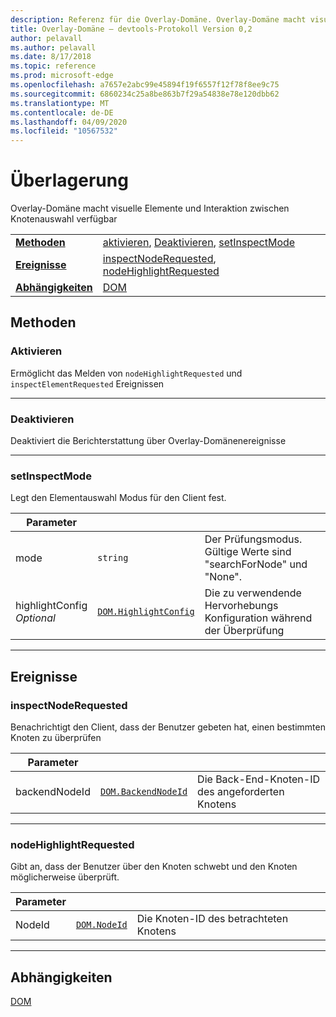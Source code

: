 ```yaml
---
description: Referenz für die Overlay-Domäne. Overlay-Domäne macht visuelle Elemente und Interaktion zwischen Knotenauswahl verfügbar
title: Overlay-Domäne – devtools-Protokoll Version 0,2
author: pelavall
ms.author: pelavall
ms.date: 8/17/2018
ms.topic: reference
ms.prod: microsoft-edge
ms.openlocfilehash: a7657e2abc99e45894f19f6557f12f78f8ee9c75
ms.sourcegitcommit: 6860234c25a8be863b7f29a54838e78e120dbb62
ms.translationtype: MT
ms.contentlocale: de-DE
ms.lasthandoff: 04/09/2020
ms.locfileid: "10567532"
---
```

# Überlagerung
Overlay-Domäne macht visuelle Elemente und Interaktion zwischen Knotenauswahl verfügbar

| | |
|-|-|
| [**Methoden**](#methods) | [aktivieren](#enable), [Deaktivieren](#disable), [setInspectMode](#setinspectmode) |
| [**Ereignisse**](#events) | [inspectNodeRequested](#inspectnoderequested), [nodeHighlightRequested](#nodehighlightrequested) |
| [**Abhängigkeiten**](#dependencies) | [DOM](dom.md) |
## Methoden

### Aktivieren
Ermöglicht das Melden von <code>nodeHighlightRequested</code> und <code>inspectElementRequested</code> Ereignissen

</p>

---

### Deaktivieren 
Deaktiviert die Berichterstattung über Overlay-Domänenereignisse

</p>

---

### setInspectMode
Legt den Elementauswahl Modus für den Client fest.

<table>
    <thead>
        <tr>
            <th>Parameter</th>
            <th></th>
            <th></th>
        </tr>
    </thead>
    <tbody>
        <tr>
            <td>mode</td>
            <td><code class="flyout">string</code></td>
            <td>Der Prüfungsmodus.  Gültige Werte sind "searchForNode" und "None".</td>
        </tr>
        <tr>
            <td>highlightConfig <br/> <i>Optional</i></td>
            <td><a href="dom.md#highlightconfig"><code class="flyout">DOM.HighlightConfig</code></a></td>
            <td>Die zu verwendende Hervorhebungs Konfiguration während der Überprüfung</td>
        </tr>
    </tbody>
</table>
</p>

---

## Ereignisse

### inspectNodeRequested
Benachrichtigt den Client, dass der Benutzer gebeten hat, einen bestimmten Knoten zu überprüfen

<table>
    <thead>
        <tr>
            <th>Parameter</th>
            <th></th>
            <th></th>
        </tr>
    </thead>
    <tbody>
        <tr>
            <td>backendNodeId</td>
            <td><a href="dom.md#backendnodeid"><code class="flyout">DOM.BackendNodeId</code></a></td>
            <td>Die Back-End-Knoten-ID des angeforderten Knotens</td>
        </tr>
    </tbody>
</table>
</p>

---

### nodeHighlightRequested
Gibt an, dass der Benutzer über den Knoten schwebt und den Knoten möglicherweise überprüft.

<table>
    <thead>
        <tr>
            <th>Parameter</th>
            <th></th>
            <th></th>
        </tr>
    </thead>
    <tbody>
        <tr>
            <td>NodeId</td>
            <td><a href="dom.md#nodeid"><code class="flyout">DOM.NodeId</code></a></td>
            <td>Die Knoten-ID des betrachteten Knotens</td>
        </tr>
    </tbody>
</table>
</p>

---

## Abhängigkeiten

[DOM](dom.md)